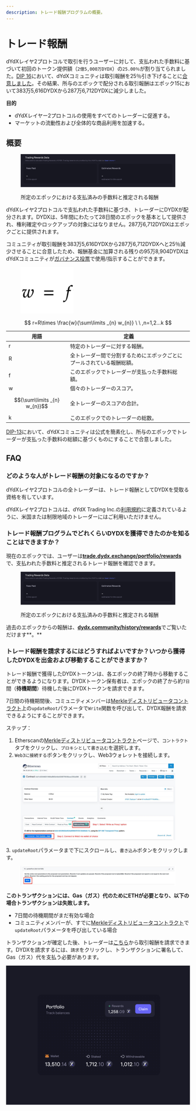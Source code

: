 ```yaml
---
description: トレード報酬プログラムの概要。
---
```


# トレード報酬

dYdXレイヤ2プロトコルで取引を行うユーザーに対して、支払われた手数料に基づいて初回のトークン提供額（`2億5,000万DYDX`）の`25.00％`が割り当てられました。[DIP 16](https://github.com/dydxfoundation/dip/blob/master/content/dips/DIP-16.md)において、dYdXコミュニティは取引報酬を25％引き下げることに[合意しました](https://dydx.community/dashboard/proposal/8)。その結果、所与のエポックで配分される取引報酬はエポック15において383万5,616DYDXから287万6,712DYDXに減少しました。

**目的**

* dYdXレイヤー2プロトコルの使用をすべてのトレーダーに促進する。
* マーケットの流動性および全体的な商品利用を加速する。

## **概要**

<figure><img src="../.gitbook/assets/1-fees-paid-estimated-rewards.png" alt=""><figcaption><p>所定のエポックにおける支払済みの手数料と推定される報酬</p></figcaption></figure>

dYdXレイヤ2プロトコルで支払われた手数料に基づき、トレーダーにDYDXが配分されます。DYDXは、5年間にわたって28日間のエポックを基本として提供され、権利確定やロックアップの対象にはなりません。287万6,712DYDXはエポックごとに提供されます。

コミュニティが取引報酬を383万5,616DYDXから287万6,712DYDXへと25％減少させることに合意したため、報酬基金に加算される残りの95万8,904DYDXはdYdXコミュニティが[ガバナンス投票](https://docs.dydx.community/dydx-governance/voting-and-governance/governance-parameters)で使用/指示することができます。

<figure><img src="../.gitbook/assets/1-trading-rewards-formula-new.png" alt=""><figcaption></figcaption></figure>

$$
r=R\times \frac{w}{\sum\limits _{n} w_{n}} \ \ ,n=1,2...k
$$

| 用語 | 定義 |
| ---------------------------- | ----------------------------------------------------------------------- |
| r | 特定のトレーダーに対する報酬。 |
| R | 全トレーダー間で分割するためにエポックごとにプールされている報酬総額。 |
| f | このエポックでトレーダーが支払った手数料総額。 |
| w | 個々のトレーダーのスコア。 |
| $${\sum\limits _{n} w_{n}}$$ | 全トレーダーのスコアの合計。 |
| k | このエポックでのトレーダーの総数。 |

[DIP-13](https://github.com/dydxfoundation/dip/blob/master/content/dips/DIP-13.md)において、dYdXコミュニティは公式を簡素化し、所与のエポックでトレーダーが支払った手数料の総額に基づくものにすることで合意しました。

## FAQ

### どのような人がトレード報酬の対象になるのですか？

dYdXレイヤ2プロトコルの全トレーダーは、トレード報酬としてDYDXを受取る資格を有しています。

dYdXレイヤ2プロトコルは、dYdX Trading Inc.の[利用規約](https://dydx.exchange/terms)に定義されているように、米国または制限地域のトレーダーにはご利用いただけません。

### トレード報酬プログラムでどれくらいDYDXを獲得できたのかを知ることはできますか？

現在のエポックでは、ユーザーは[**trade.dydx.exchange/portfolio/rewards**](https://trade.dydx.exchange/portfolio/rewards)で、支払われた手数料と推定されるトレード報酬を確認できます。

<figure><img src="../.gitbook/assets/1-fees-paid-estimated-rewards.png" alt=""><figcaption><p>所定のエポックにおける支払済みの手数料と推定される報酬</p></figcaption></figure>

過去のエポックからの報酬は、[**dydx.community/history/rewards**](https://dydx.community/history/rewards)でご覧いただけます**。**

### トレード報酬を請求するにはどうすればよいですか？いつから獲得したDYDXを出金および移動することができますか？

トレード報酬で獲得したDYDXトークンは、各エポックの終了時から移動することができるようになります。DYDXトークン保有者は、エポックの終了から約`7日`間（**待機期間**）待機した後にDYDXトークンを請求できます。

7日間の待機期間後、コミュニティメンバーは[Merkleディストリビュータコントラクト](https://etherscan.io/address/0x01d3348601968ab85b4bb028979006eac235a588#writeProxyContract)上の`updateRoot`パラメータで`Write`関数を呼び出して、DYDX報酬を請求できるようにすることができます。

ステップ：

1. Etherscanの[Merkleディストリビュータコントラクト](https://etherscan.io/address/0x01d3348601968ab85b4bb028979006eac235a588#writeProxyContract)ページで、`コントラクト`タブをクリックし、`プロキシとして書き込む`を選択します。
2. `Web3に接続する`ボタンをクリックし、Web3ウォレットを接続します。

<figure><img src="../.gitbook/assets/merkle-distributor-contract.jpeg" alt=""><figcaption></figcaption></figure>

3\. `updateRoot`パラメータまで下にスクロールし、`書き込み`ボタンをクリックします。

<figure><img src="../.gitbook/assets/updateRoot-claiming.jpeg" alt=""><figcaption></figcaption></figure>

**このトランザクションには、Gas（ガス）代のためにETHが必要となり、以下の場合トランザクションは失敗します。**

* 7日間の待機期間がまだ有効な場合
* コミュニティメンバーが、すでに[Merkleディストリビュータコントラクト](https://etherscan.io/address/0x01d3348601968ab85b4bb028979006eac235a588#writeProxyContract)で`updateRoot`パラメータを呼び出している場合

トランザクションが確定した後、トレーダーは[こちら](https://dydx.community/dashboard)から取引報酬を請求できます。DYDXを請求するには、`請求`をクリックし、トランザクションに署名して、Gas（ガス）代を支払う必要があります。

![報酬のポートフォリオ概要](../.gitbook/assets/1-portfolio-overview-rewards.png)
